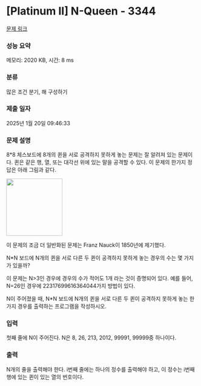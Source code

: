 # [Platinum II] N-Queen - 3344 

[문제 링크](https://www.acmicpc.net/problem/3344) 

### 성능 요약

메모리: 2020 KB, 시간: 8 ms

### 분류

많은 조건 분기, 해 구성하기

### 제출 일자

2025년 1월 20일 09:46:33

### 문제 설명

<p>
	8*8 체스보드에 8개의 퀸을 서로 공격하지 못하게 놓는 문제는 잘 알려져 있는 문제이다. 퀸은 같은 행, 열, 또는 대각선 위에 있는 말을 공격할 수 있다. 이 문제의 한가지 정답은 아래 그림과 같다.</p>

<p>
	<img alt="" src="https://www.acmicpc.net/upload/images/nqueen.png" style="width: 148px; height: 151px;"></p>

<p>
	이 문제의 조금 더 일반화된 문제는 Franz Nauck이 1850년에 제기했다.</p>

<p>
	N*N 보드에 N개의 퀸을 서로 다른 두 퀸이 공격하지 못하게 놓는 경우의 수는 몇 가지가 있을까?</p>

<p>
	이 문제는 N>3인 경우에 경우의 수가 적어도 1개 라는 것이 증명되어 있다. 예를 들어, N=26인 경우에 22317699616364044가지 방법이 있다.</p>

<p>
	N이 주어졌을 때, N*N 보드에 N개의 퀸을 서로 다른 두 퀸이 공격하지 못하게 놓는 한가지 경우를 출력하는 프로그램을 작성하시오.</p>

### 입력 

 <p>
	첫째 줄에 N이 주어진다. N은 8, 26, 213, 2012, 99991, 99999중 하나이다.</p>

### 출력 

 <p>
	N개의 줄을 출력해야 한다. i번째 줄에는 하나의 정수를 출력해야 하고, 이 정수는 i번째 행에 있는 퀸이 있는 열의 번호이다.</p>

